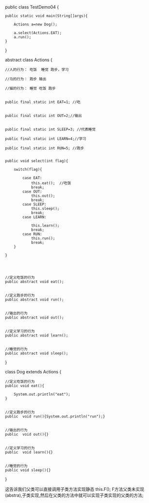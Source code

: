 public class TestDemo04
{

	public static void main(String[]args){
	
		Actions a=new Dog();

		a.select(Actions.EAT);
		a.run();
	}

}


abstract class Actions
{

	//人的行为： 吃饭  睡觉 跑步，学习

	//马的行为： 跑步 输出

	//猫的行为： 睡觉 吃饭 跑步


	public final static int EAT=1; //吃


	public final static int OUT=2;//输出

	
	public final static int SLEEP=3; //代表睡觉

	public final static int LEARN=4;//学习

	public final static int RUN=5; //跑步


	public void select(int flag){
	
		switch(flag){
		
			case EAT:
				this.eat();  //吃饭
				break; 
			case OUT:
				this.out();
				break;
			case SLEEP:
				this.sleep();
				break;
			case LEARN:

				this.learn(); 
				break;
			case RUN:
				this.run();
				break;
		}

	}




	//定义吃饭的行为
	public abstract void eat();

	
	//定义跑步的行为
	public abstract void run();

	
	//输出的行为
	public abstract void out();

	
	//定义学习的行为
	public abstract void learn();


	//睡觉的行为
	public abstract void sleep();


}

class Dog extends Actions
{
	
	//定义吃饭的行为
	public void eat(){
	
		System.out.println("eat");
	}

	
	//定义跑步的行为
	public  void run(){System.out.println("run");}

	
	//输出的行为
	public  void out(){}

	
	//定义学习的行为
	public  void learn(){}


	//睡觉的行为
	public void sleep(){}
}

这告诉我们父类可以直接调用子类方法实现静态 this.F(); F方法父类未实现(abstra),子类实现,然后在父类的方法中就可以实现子类实现的父类的方法;